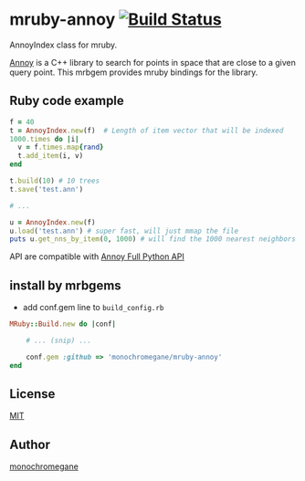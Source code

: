 # mruby-annoy   [![Build Status](https://travis-ci.org/monochromegane/mruby-annoy.svg?branch=master)](https://travis-ci.org/monochromegane/mruby-annoy)

AnnoyIndex class for mruby.

[Annoy](https://github.com/spotify/annoy) is a C++ library to search for points in space that are close to a given query point. This mrbgem provides mruby bindings for the library.

## Ruby code example

```ruby
f = 40
t = AnnoyIndex.new(f)  # Length of item vector that will be indexed
1000.times do |i|
  v = f.times.map{rand}
  t.add_item(i, v)
end

t.build(10) # 10 trees
t.save('test.ann')

# ...

u = AnnoyIndex.new(f)
u.load('test.ann') # super fast, will just mmap the file
puts u.get_nns_by_item(0, 1000) # will find the 1000 nearest neighbors
```

API are compatible with [Annoy Full Python API](https://github.com/spotify/annoy#full-python-api)

## install by mrbgems

- add conf.gem line to `build_config.rb`

```ruby
MRuby::Build.new do |conf|

    # ... (snip) ...

    conf.gem :github => 'monochromegane/mruby-annoy'
end
```

## License

[MIT](https://github.com/monochromegane/mruby-annoy/blob/master/LICENSE)

## Author

[monochromegane](https://github.com/monochromegane)
